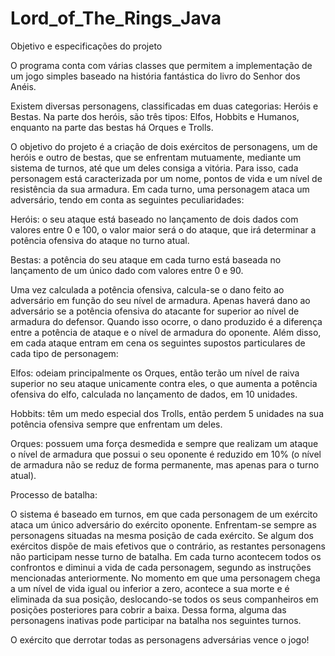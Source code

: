 # Lord_of_The_Rings_Java

Objetivo e especificações do projeto
 
O programa conta com  várias classes que permitem a implementação de um jogo simples baseado na história fantástica do livro do Senhor dos Anéis. 

Existem diversas personagens, classificadas em duas categorias: Heróis e Bestas. 
Na parte dos heróis, são três tipos: Elfos, Hobbits e Humanos, enquanto na parte das bestas há Orques e Trolls. 

O objetivo do projeto é a criação de dois exércitos de personagens, um de heróis e outro de bestas, que se enfrentam mutuamente, mediante um sistema de turnos, até que um deles consiga a vitória. 
Para isso, cada personagem está caracterizada por um nome, pontos de vida e um nível de resistência da sua armadura. 
Em cada turno, uma personagem ataca um adversário, tendo em conta as seguintes peculiaridades: 

Heróis: o seu ataque está baseado no lançamento de dois dados com valores entre 0 e 100, o valor maior será o do ataque, que irá determinar a potência ofensiva do ataque no turno atual. 

Bestas: a potência do seu ataque em cada turno está baseada no lançamento de um único dado com valores entre 0 e 90. 

Uma vez calculada a potência ofensiva, calcula-se o dano feito ao adversário em função do seu nível de armadura. 
Apenas haverá dano ao adversário se a potência ofensiva do atacante for superior ao nível de armadura do defensor. 
Quando isso ocorre, o dano produzido é a diferença entre a potência de ataque e o nível de armadura do oponente. 
Além disso, em cada ataque entram em cena os seguintes supostos particulares de cada tipo de personagem: 

Elfos: odeiam principalmente os Orques, então terão um nível de raiva superior no seu ataque unicamente contra eles, o que aumenta a potência ofensiva do elfo, calculada no lançamento de dados, em 10 unidades. 

Hobbits: têm um medo especial dos Trolls, então perdem 5 unidades na sua potência ofensiva sempre que enfrentam um deles. 

Orques: possuem uma força desmedida e sempre que realizam um ataque o nível de armadura que possui o seu oponente é reduzido em 10% (o nível de armadura não se reduz de forma permanente, mas apenas para o turno atual). 

Processo de batalha:

 O sistema é baseado em turnos, em que cada personagem de um exército ataca um único adversário do exército oponente.
 Enfrentam-se sempre as personagens situadas na mesma posição de cada exército.
 Se algum dos exércitos dispõe de mais efetivos que o contrário, as restantes personagens não participam nesse turno de batalha. 
 Em cada turno acontecem todos os confrontos e diminui a vida de cada personagem, segundo as instruções mencionadas anteriormente. 
 No momento em que uma personagem chega a um nível de vida igual ou inferior a zero, acontece a sua morte e é eliminada da sua posição, deslocando-se todos os seus companheiros em posições posteriores para cobrir a baixa. 
 Dessa forma, alguma das personagens inativas pode participar na batalha nos seguintes turnos.

O exército que derrotar todas as personagens adversárias vence o jogo!

